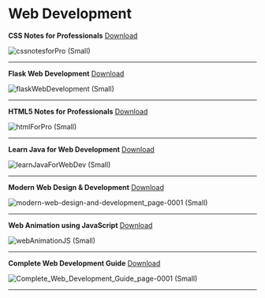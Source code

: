 # Web Development

**CSS Notes for Professionals**
[Download](https://github.com/TheAdityaGupta/BOOKS/raw/main/Web%20Development/CSSNotesForProfessionals.pdf)

![cssnotesforPro (Small)](https://user-images.githubusercontent.com/62776605/197408522-b766d84d-680c-4338-b53b-c63856b6d4ab.jpg)

---



**Flask Web Development**
[Download](https://github.com/TheAdityaGupta/BOOKS/raw/main/Web%20Development/Flask%20Web%20Development_%20Developing%20Web%20Applications%20with%20Python.pdf)

![flaskWebDevelopment (Small)](https://user-images.githubusercontent.com/62776605/197408551-0c0dbf1d-7f8e-4237-b938-640b1fb1ec9f.jpg)

---



**HTML5 Notes for Professionals**
[Download](https://github.com/TheAdityaGupta/BOOKS/raw/main/Web%20Development/HTML5NotesForProfessionals.pdf)

![htmlForPro (Small)](https://user-images.githubusercontent.com/62776605/197408568-445036e3-1c02-4537-9df7-fae7264267cb.jpg)

---




**Learn Java for Web Development**
[Download](https://github.com/TheAdityaGupta/BOOKS/raw/main/Web%20Development/Learn%20Java%20for%20Web%20Development.pdf)


![learnJavaForWebDev (Small)](https://user-images.githubusercontent.com/62776605/197408596-128881e3-59ce-4936-a7f4-823a2637086e.jpg)

---



**Modern Web Design & Development**
[Download](https://github.com/TheAdityaGupta/BOOKS/raw/main/Web%20Development/Modern%20Web%20Design%20%26%20Development.pdf)

![modern-web-design-and-development_page-0001 (Small)](https://user-images.githubusercontent.com/62776605/197408616-fce8bc53-8a24-46a5-92c5-d8730535d654.jpg)

---




**Web Animation using JavaScript**
[Download](https://github.com/TheAdityaGupta/BOOKS/raw/main/Web%20Development/Web%20Animation%20using%20JavaScript%20Develop%20%26%20Design.pdf)

![webAnimationJS (Small)](https://user-images.githubusercontent.com/62776605/197408636-7ef1f1d0-69a0-42eb-876d-33113f426fd6.jpg)

---




**Complete Web Development Guide**
[Download](https://github.com/TheAdityaGupta/BOOKS/raw/main/Web%20Development/Complete_Web_Development_Guide.pdf)

![Complete_Web_Development_Guide_page-0001 (Small)](https://user-images.githubusercontent.com/62776605/197408666-0b8b1751-53bd-4868-b6a4-d1a73f474acf.jpg)

---


